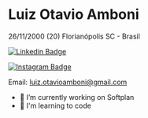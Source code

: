 # Luiz Otavio Amboni 
26/11/2000 (20)
Florianópolis SC - Brasil

[![Linkedin Badge](https://img.shields.io/badge/-LinkedIn-blue?style=flat-square&logo=Linkedin&logoColor=white&link=https://www.linkedin.com/in/luiz-otavio-a-892a0a122/)](https://www.linkedin.com/in/luiz-otavio-a-892a0a122/)

[![Instagram Badge](https://img.shields.io/badge/-Instagram-pink?style=flat-square&logo=Instagram&logoColor=white&link=https://www.instagram.com/luiz.amboni/)](https://www.instagram.com/luiz.amboni/)

Email: luiz.otavioamboni@gmail.com

- 🔭 I’m currently working on Softplan
- 🌱 I'm learning to code
